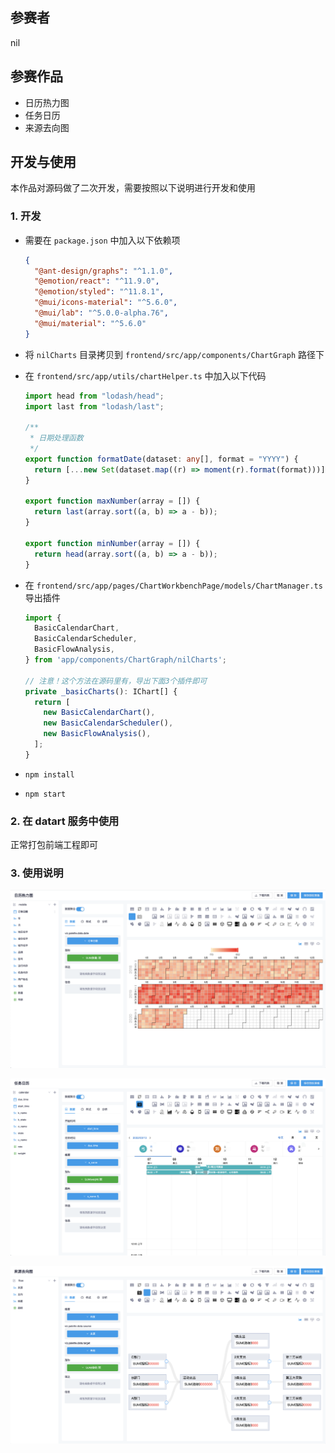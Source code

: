 ## 参赛者

nil

## 参赛作品

- 日历热力图
- 任务日历
- 来源去向图

## 开发与使用

本作品对源码做了二次开发，需要按照以下说明进行开发和使用

### 1. 开发

- 需要在 `package.json` 中加入以下依赖项

  ```json
  {
    "@ant-design/graphs": "^1.1.0",
    "@emotion/react": "^11.9.0",
    "@emotion/styled": "^11.8.1",
    "@mui/icons-material": "^5.6.0",
    "@mui/lab": "^5.0.0-alpha.76",
    "@mui/material": "^5.6.0"
  }
  ```

- 将 `nilCharts` 目录拷贝到 `frontend/src/app/components/ChartGraph` 路径下
- 在 `frontend/src/app/utils/chartHelper.ts` 中加入以下代码

  ```ts
  import head from "lodash/head";
  import last from "lodash/last";

  /**
   * 日期处理函数
   */
  export function formatDate(dataset: any[], format = "YYYY") {
    return [...new Set(dataset.map((r) => moment(r).format(format)))];
  }

  export function maxNumber(array = []) {
    return last(array.sort((a, b) => a - b));
  }

  export function minNumber(array = []) {
    return head(array.sort((a, b) => a - b));
  }
  ```

- 在 `frontend/src/app/pages/ChartWorkbenchPage/models/ChartManager.ts` 导出插件

  ```ts
  import {
    BasicCalendarChart,
    BasicCalendarScheduler,
    BasicFlowAnalysis,
  } from 'app/components/ChartGraph/nilCharts';

  // 注意！这个方法在源码里有，导出下面3个插件即可
  private _basicCharts(): IChart[] {
    return [
      new BasicCalendarChart(),
      new BasicCalendarScheduler(),
      new BasicFlowAnalysis(),
    ];
  }
  ```

- `npm install`
- `npm start`

### 2. 在 datart 服务中使用

正常打包前端工程即可

### 3. 使用说明

![1](./1.png)

![2](./2.png)

![3](./3.png)